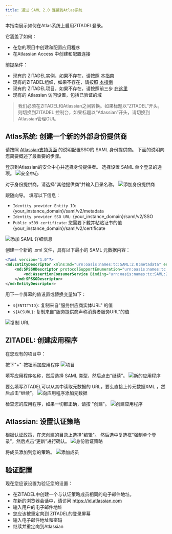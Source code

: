 ```yaml
---
title: 通过 SAML 2.0 连接到Atlas系统
---
```


本指南展示如何在Atlas系统上启用ZITADEL登录。

它涵盖了如何：

- 在您的项目中创建和配置应用程序
- 在Atlassian Access 中创建和配置连接

前提条件：

- 现有的 ZITADEL实例，如果不存在，请按照 [本指南](../../guides/start/quickstart)
- 现有的ZITADEL组织，如果不存在，请按照 [本指南](../../guides/manage/console/organizations)
- 现有的 ZITADEL项目，如果不存在，请按照前三步 [在这里](../../guides/manage/console/projects)
- 现有的 Atlassian 访问设置，包括已验证的域

> 我们必须在ZITADEL和Atlassian之间转换。如果标题以“ZITADEL”开头，则切换到ZITADEL 控制台，如果标题以“Atlassian”开头，请切换到Atlassian管理GUI。

## **Atlas系统**: 创建一个新的外部身份提供商

请按照 [Atlassian支持页面](https://support.atlassian.com/security-and-access-policies/docs/configure-saml-single-sign-on-with-an-identity-provider/) 的说明配置SSO的 SAML 身份提供商。 下面的说明向您简要概述了最重要的步骤。

登录到Atlassian的安全中心并选择身份提供者。 选择设置 SAML 单个登录的选项。 ![安全中心](/img/saml/atlassian/atlassian-01.png)

对于身份提供商，请选择"其他提供商"并输入目录名称。 ![添加身份提供商](/img/saml/atlassian/atlassian-02.png)

跟随向导。 填写以下信息：

- `Identity provider Entity ID`: {your_instance_domain}/saml/v2/metadata
- `Identity provider SSO URL`: {your_instance_domain}/saml/v2/SSO
- `Public x509 certificate`: 您需要下载并粘贴证书的值 {your_instance_domain}/saml/v2/certificate

![添加 SAML 详细信息](/img/saml/atlassian/atlassian-03.png)

创建一个新的 .xml 文件，具有以下最小的 SAML 元数据内容：

```xml
<?xml version="1.0"?>
<md:EntityDescriptor xmlns:md="urn:oasis:names:tc:SAML:2.0:metadata" entityID="${ENTITYID}">
    <md:SPSSODescriptor protocolSupportEnumeration="urn:oasis:names:tc:SAML:2.0:protocol urn:oasis:names:tc:SAML:1.1:protocol">
        <md:AssertionConsumerService Binding="urn:oasis:names:tc:SAML:2.0:bindings:HTTP-POST" Location="${ACSURL}" index="0"/>
    </md:SPSSODescriptor>
</md:EntityDescriptor>
```

用下一个屏幕的值设置或替换变量如下：

- `${ENTITYID}`: 复制来自"服务供应商实体URL" 的值
- `${ACSURL}`: 复制来自"服务提供商声称消费者服务URL"的值

![复制 URL](/img/saml/atlassian/atlassian-04.png)

## **ZITADEL**: 创建应用程序

在您现有的项目中：

按下"+"-按钮添加应用程序 ![项目](/img/saml/zitadel/project.png)

填写应用程序名称，然后选择 SAML 类型，然后点击“继续”。 ![新的应用程序](/img/saml/zitadel/application_saml.png)

要么填写ZITADEL可以从其中读取元数据的 URL，要么直接上传元数据XML ，然后点击“继续”。 ![向应用程序添加元数据](/img/saml/zitadel/application_saml_metadata.png)

检查您的应用程序，如果一切都正确，请按 "创建"。 ![创建应用程序](/img/saml/zitadel/application_saml_create.png)

## **Atlassian**: 设置认证策略

根据认证政策，在您创建的目录上选择"编辑"。 然后选中复选框“强制单个登录”，然后点击“更新”进行确认。 ![身份验证策略](/img/saml/atlassian/atlassian-05.png)

将成员添加到您的策略。 ![添加成员](/img/saml/atlassian/atlassian-06.png)

## 验证配置

现在您应该设置为验证您的设置：

- 在ZITADEL中创建一个与认证策略成员相同的电子邮件地址。
- 在新的浏览器会话中，请访问 https://id.atlassian.com
- 输入用户的电子邮件地址
- 您应该被重定向到 ZITADEL的登录屏幕
- 输入电子邮件地址和密码
- 继续并重定向到Atlassian
